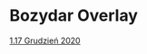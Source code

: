 # Bozydar Overlay
<a href="https://github.com/WujekBozydar/Resource_Packs/raw/master/%C2%A7bOverlay%20Grafa%20%C2%A7a1.8%20%C2%A7fSierpie%C5%84%202020.zip">1.17 Grudzień 2020</a>
